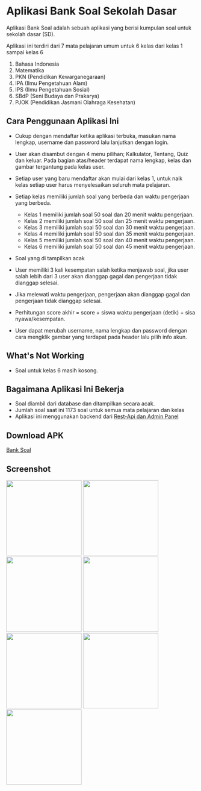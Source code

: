 # Aplikasi Bank Soal Sekolah Dasar

Aplikasi Bank Soal adalah sebuah aplikasi yang berisi kumpulan soal untuk sekolah dasar (SD).

Aplikasi ini terdiri dari 7 mata pelajaran umum untuk 6 kelas dari kelas 1 sampai kelas 6

1. Bahasa Indonesia
2. Matematika
3. PKN (Pendidikan Kewarganegaraan)
4. IPA (Ilmu Pengetahuan Alam)
5. IPS (Ilmu Pengetahuan Sosial)
6. SBdP (Seni Budaya dan Prakarya)
7. PJOK (Pendidikan Jasmani Olahraga Kesehatan)

## Cara Penggunaan Aplikasi Ini

- Cukup dengan mendaftar ketika aplikasi terbuka, masukan nama lengkap, username dan password lalu lanjutkan dengan login.
- User akan disambut dengan 4 menu pilihan; Kalkulator, Tentang, Quiz dan keluar. Pada bagian atas/header terdapat nama lengkap, kelas dan gambar tergantung pada kelas user.
- Setiap user yang baru mendaftar akan mulai dari kelas 1, untuk naik kelas setiap user harus menyelesaikan seluruh mata pelajaran.
- Setiap kelas memiliki jumlah soal yang berbeda dan waktu pengerjaan yang berbeda.
  * Kelas 1 memiliki jumlah soal 50 soal dan 20 menit waktu pengerjaan.
  * Kelas 2 memiliki jumlah soal 50 soal dan 25 menit waktu pengerjaan.
  * Kelas 3 memiliki jumlah soal 50 soal dan 30 menit waktu pengerjaan.
  * Kelas 4 memiliki jumlah soal 50 soal dan 35 menit waktu pengerjaan.
  * Kelas 5 memiliki jumlah soal 50 soal dan 40 menit waktu pengerjaan.
  * Kelas 6 memiliki jumlah soal 50 soal dan 45 menit waktu pengerjaan.
- Soal yang di tampilkan acak
- User memiliki 3 kali kesempatan salah ketika menjawab soal, jika user salah lebih dari 3 user akan dianggap gagal dan pengerjaan tidak dianggap selesai.

- Jika melewati waktu pengerjaan, pengerjaan akan dianggap gagal dan pengerjaan tidak dianggap selesai.

- Perhitungan score akhir = score + siswa waktu pengerjaan (detik) + sisa nyawa/kesempatan.

- User dapat merubah username, nama lengkap dan password dengan cara mengklik gambar yang terdapat pada header lalu pilih info akun.

## What's Not Working

- Soal untuk kelas 6 masih kosong.

## Bagaimana Aplikasi Ini Bekerja

- Soal diambil dari database dan ditampilkan secara acak.
- Jumlah soal saat ini 1173 soal untuk semua mata pelajaran dan kelas
- Aplikasi ini menggunakan backend dari [Rest-Api dan Admin Panel](https://github.com/fadlur-adink/rest-api-dan-admin-panel-bank-soal/tree/master)

## Download APK

[Bank Soal](https://github.com/fadlur-adink/Bank-Soal/raw/master/BankSoal1.apk)

## Screenshot

<img src="https://user-images.githubusercontent.com/62935709/84744077-fa95ab00-afdc-11ea-8828-1c8e2ad7af32.png" width="200">  <img src="https://user-images.githubusercontent.com/62935709/84744059-f5386080-afdc-11ea-839e-9a72fc461875.png" width="200">  <img src="https://user-images.githubusercontent.com/62935709/84744084-fbc6d800-afdc-11ea-9e31-2a085688e30e.png" width="200">  <img src="https://user-images.githubusercontent.com/62935709/84744064-f8335100-afdc-11ea-9cec-7be8e208bef6.png" width="200">  <img src="https://user-images.githubusercontent.com/62935709/84744071-f9647e00-afdc-11ea-9468-d959b5bad774.png" width="200">  <img src="https://user-images.githubusercontent.com/62935709/87224311-8ddcb900-c3ae-11ea-93b3-ffa5b9f292b6.png" width="200">  <img src="https://user-images.githubusercontent.com/62935709/84744075-f9fd1480-afdc-11ea-9597-1577b8ea9020.png" width="200">

